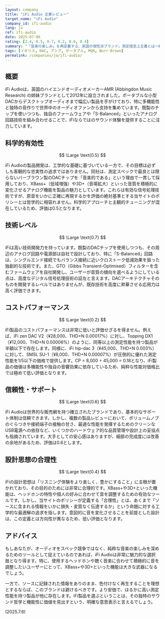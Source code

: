 ```yaml
---
layout: company
title: "iFi Audio 企業レビュー"
target_name: "iFi Audio"
company_id: ifi-audio
lang: ja
ref: ifi-audio
date: 2025-07-06
rating: [2.4, 0.5, 0.7, 0.2, 0.6, 0.4]
summary: "「音楽の楽しみ」を再定義する、英国の個性派ブランド。測定値至上主義とは一線を画し、バーブラウンのDACチップやアナログ回路による独特の「iFiサウンド」を追求する。XBass+や3D+といった多彩な音響補正機能は、リスニングをより豊かにするツールとなる。しかし、その哲学はポリシーの定める客観性・忠実性の基準とは相容れず、コストパフォーマンス評価も極めて低い。データよりもフィーリングを重視するユーザーのための選択肢と言える。"
tags: [イギリス, DAC, アンプ, ポータブル, MQA, Burr-Brown]
permalink: /companies/ja/ifi-audio/
---
```


## 概要

iFi Audioは、英国のハイエンドオーディオメーカーAMR (Abbingdon Music Research) の姉妹ブランドとして2012年に設立されました。ポータブルな小型DACからデスクトップオーディオまで幅広い製品を手がけており、特に多機能性と独特の音作りで世界中のオーディオファンから支持を集めています。既製のチップを使いつつも、独自のファームウェアや「S-Balanced」といったアナログ回路技術を組み合わせることで、iFiならではのサウンド体験を提供することに注力しています。

## 科学的有効性

$$ \Large \text{0.5} $$

iFi Audioの製品開発は、工学的な基礎に基づいている一方で、その目標は必ずしも客観的な忠実性の追求ではありません。同社は、測定スペックで最良とは限らないバーブラウン製のDACチップを「音楽的である」という理由で一貫して採用しており、XBass+（低域増強）や3D+（音場拡大）といった音質を積極的に変化させるアナログ機能を製品の魅力としています。これらは有効な信号処理技術ですが、原音をいかに正確に再現するかを評価の絶対基準とする当サイトのポリシーとは哲学的に相容れません。科学的アプローチと主観的チューニングが混在しているため、評価は0.5となります。

## 技術レベル

$$ \Large \text{0.7} $$

iFiは高い技術開発力を持っています。既製のDACチップを使用しつつも、その周辺のアナログ回路や電源部は自社で設計しており、特に「S-Balanced」回路は、シングルエンド接続でもバランス接続に近いクロストーク低減効果を狙った独創的な技術です。また、GTO（Gibbs Transient-Optimised）フィルターを含むファームウェアを自社開発し、ユーザーが音質の傾向を選べるようにしている点は、高度なデジタル信号処理技術の証左と言えます。DACアーキテクチャそのものを開発するレベルではありませんが、既存技術を高度に昇華させる応用力は高く評価できます。

## コストパフォーマンス

$$ \Large \text{0.2} $$

iFi製品のコストパフォーマンスは非常に低いと評価せざるを得ません。例えば、iFi zen DAC V2（¥28,000、THD+N 0.00017%）に対し、Topping DX1（¥12,000、THD+N 0.00006%）のように、同等以上の測定性能を持つ製品が半額以下で存在します。同様に、iFi hip-dac 3（¥45,000、THD+N 0.003%）に対して、SMSL SU-1（¥8,000、THD+N 0.00007%）が圧倒的に優れた測定性能を1/5以下の価格で提供します。CP = 8,000 ÷ 45,000 = 0.18となり、iFi製品の価値は多機能性や独自の音響効果に依存しているため、純粋な性能対価格比では極めて低い評価となります。

## 信頼性・サポート

$$ \Large \text{0.6} $$

iFi Audioは世界的な販売網を持つ確立されたブランドであり、基本的なサポート体制は信頼できます。しかし、複数の製品レビューにおいて、ボリュームノブのぐらつきや接続端子の接触の甘さ、最適な性能を発揮するためのクリーンなUSB電源への依存など、いくつかのハードウェア的な品質管理や設計上の妥協点も指摘されています。大手としての安心感はありますが、細部の完成度には改善の余地があるため、評価は0.6とします。

## 設計思想の合理性

$$ \Large \text{0.4} $$

iFiの設計思想は「リスニング体験をより楽しく、豊かにすること」に主眼が置かれており、その目的のためには非常に合理的です。XBass+や3D+といった機能は、ヘッドホンの特性や個人の好みに合わせて音を調整するための有効なツールです。しかし、当サイトのポリシーが定義する「合理性」とは、あくまで「ソースに含まれる情報をいかに損失・変質なく伝達するか」という命題に対する工学的な最適解の追求を指します。意図的に音を変化させることを前提とした設計は、この定義とは方向性が異なるため、低い評価となります。

## アドバイス

もしあなたが、オーディオをスペック競争ではなく、純粋な音楽の楽しみを深めるためのツールとして捉えているのであれば、iFi Audioは非常に魅力的な選択肢となり得ます。特に、使用するヘッドホンや聴く音楽に合わせて積極的に音を調整したいユーザーにとって、XBass+や3D+といった機能は大きな武器になるでしょう。

一方で、ソースに記録された情報をありのまま、色付けなく再生することを理想とするならば、このブランドは避けるべきです。より安価で、はるかに高い測定性能を持つ製品が他に存在します。iFi製品を選ぶということは、その独特のサウンド哲学と機能性に価値を見出すという、明確な意思表示と言えるでしょう。

(2025.7.6)
